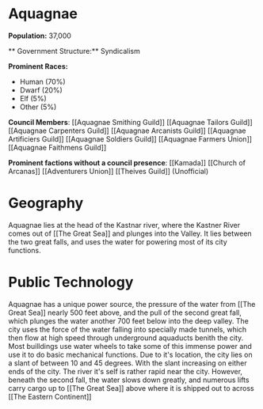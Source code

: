 # Aquagnae

 **Population:** 37,000

** Government Structure:** Syndicalism

**Prominent Races:** 
- Human (70%)
- Dwarf (20%)
- Elf (5%)
- Other (5%)

**Council Members**:
 [[Aquagnae Smithing Guild]]
 [[Aquagnae Tailors Guild]]
  [[Aquagnae Carpenters Guild]]
 [[Aquagnae Arcanists Guild]]
 [[Aquagnae Artificiers Guild]]
 [[Aquagnae Soldiers Guild]]
 [[Aquagnae Farmers Union]]
[[Aquagnae Faithmens Guild]] 

**Prominent factions without a council presence**:
[[Kamada]]
[[Church of Arcanas]]
[[Adventurers Union]]
[[Theives Guild]] (Unofficial)


# Geography

Aquagnae lies at the head of the Kastnar river, where the Kastner River comes out of [[The Great Sea]] and plunges into the Valley. It lies between the two great falls, and uses the water for powering most of its city functions.

# Public Technology
Aquagnae has a unique power source, the pressure of the water from [[The Great Sea]] nearly 500 feet above, and the pull of the second great fall, which plunges the water another 700 feet below into the deep valley. The city uses the force of the water falling into specially made tunnels, which then flow at high speed through underground aquaducts benith the city. Most builldings use water wheels to take some of this immense power and use it to do basic mechanical functions. Due to it's location, the city lies on a slant of between 10 and 45 degrees. With the slant increasing on either ends of the city. The river it's self is rather rapid near the city. However, beneath the second fall, the water slows down greatly, and numerous lifts carry cargo up to [[The Great Sea]] above where it is shipped out to across [[The Eastern Continent]]



